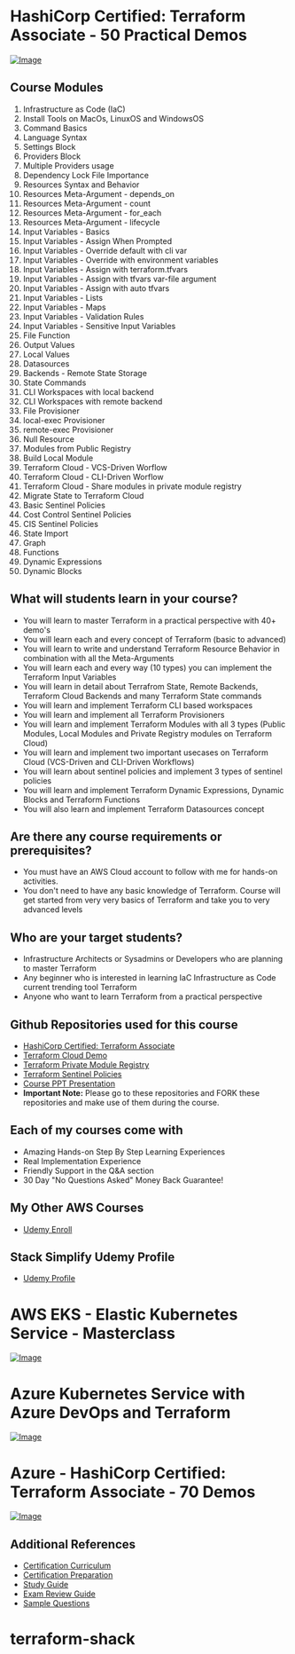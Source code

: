 # HashiCorp Certified: Terraform Associate - 50 Practical Demos
[![Image](https://stacksimplify.com/course-images/hashicorp-certified-terraform-associate-highest-rated.png "HashiCorp Certified: Terraform Associate - 50 Practical Demos")](https://links.stacksimplify.com/hashicorp-certified-terraform-associate)

## Course Modules
01. Infrastructure as Code (IaC)
02. Install Tools on MacOs, LinuxOS and WindowsOS
03. Command Basics
04. Language Syntax
05. Settings Block
06. Providers Block
07. Multiple Providers usage
08. Dependency Lock File Importance
09. Resources Syntax and Behavior
10. Resources Meta-Argument - depends_on
11. Resources Meta-Argument - count
12. Resources Meta-Argument - for_each
13. Resources Meta-Argument - lifecycle
14. Input Variables - Basics
15. Input Variables - Assign When Prompted
16. Input Variables - Override default with cli var
17. Input Variables - Override with environment variables
18. Input Variables - Assign with terraform.tfvars
19. Input Variables - Assign with tfvars var-file argument
20. Input Variables - Assign with auto tfvars
21. Input Variables - Lists
22. Input Variables - Maps
23. Input Variables - Validation Rules
24. Input Variables - Sensitive Input Variables
25. File Function
26. Output Values
27. Local Values
28. Datasources
29. Backends - Remote State Storage
30. State Commands
31. CLI Workspaces with local backend
32. CLI Workspaces with remote backend
33. File Provisioner
34. local-exec Provisioner
35. remote-exec Provisioner
36. Null Resource
37. Modules from Public Registry
38. Build Local Module
39. Terraform Cloud - VCS-Driven Worflow
40. Terraform Cloud - CLI-Driven Worflow
41. Terraform Cloud - Share modules in private module registry
42. Migrate State to Terraform Cloud
43. Basic Sentinel Policies
44. Cost Control Sentinel Policies
45. CIS Sentinel Policies
46. State Import
47. Graph
48. Functions
49. Dynamic Expressions
50. Dynamic Blocks


## What will students learn in your course?
- You will learn to master Terraform in a practical perspective with 40+ demo's
- You will learn each and every concept of Terraform (basic to advanced)
- You will learn to write and understand Terraform Resource Behavior in combination with all the Meta-Arguments
- You will learn each and every way (10 types) you can implement the Terraform Input Variables
- You will learn in detail about Terrafrom State, Remote Backends, Terraform Cloud Backends and many Terraform State commands
- You will learn and implement Terraform CLI based workspaces
- You will learn and implement all Terraform Provisioners 
- You will learn and implement Terraform Modules with all 3 types (Public Modules, Local Modules and Private Registry modules on Terraform Cloud)
- You will learn and implement two important usecases on Terraform Cloud (VCS-Driven and CLI-Driven Workflows)
- You will learn about sentinel policies and implement 3 types of sentinel policies
- You will learn and implement Terraform Dynamic Expressions, Dynamic Blocks and Terraform Functions
- You will also learn and implement Terraform Datasources concept

## Are there any course requirements or prerequisites?
- You must have an AWS Cloud account to follow with me for hands-on activities.
- You don't need to have any basic knowledge of Terraform. Course will get started from very very basics of Terraform and take you to very advanced levels



## Who are your target students?
- Infrastructure Architects or Sysadmins or Developers who are planning to master Terraform
- Any beginner who is interested in learning IaC Infrastructure as Code current trending tool Terraform 
- Anyone who want to learn Terraform from a practical perspective 

## Github Repositories used for this course
- [HashiCorp Certified: Terraform Associate](https://github.com/stacksimplify/hashicorp-certified-terraform-associate)
- [Terraform Cloud Demo](https://github.com/stacksimplify/terraform-cloud-demo1)
- [Terraform Private Module Registry](https://github.com/stacksimplify/terraform-aws-s3-website)
- [Terraform Sentinel Policies](https://github.com/stacksimplify/terraform-sentinel-policies)
- [Course PPT Presentation](https://github.com/stacksimplify/hashicorp-certified-terraform-associate/tree/master/presentation)
- **Important Note:** Please go to these repositories and FORK these repositories and make use of them during the course.


## Each of my courses come with
- Amazing Hands-on Step By Step Learning Experiences
- Real Implementation Experience
- Friendly Support in the Q&A section
- 30 Day "No Questions Asked" Money Back Guarantee!

## My Other AWS Courses
- [Udemy Enroll](https://github.com/stacksimplify/udemy-enroll)

## Stack Simplify Udemy Profile
- [Udemy Profile](https://www.udemy.com/user/kalyan-reddy-9/)

# AWS EKS - Elastic Kubernetes Service - Masterclass
[![Image](https://stacksimplify.com/course-images/AWS-EKS-Kubernetes-Masterclass-DevOps-Microservices-course.png "AWS EKS Kubernetes - Masterclass")](https://www.udemy.com/course/aws-eks-kubernetes-masterclass-devops-microservices/?referralCode=257C9AD5B5AF8D12D1E1)


# Azure Kubernetes Service with Azure DevOps and Terraform 
[![Image](https://stacksimplify.com/course-images/azure-kubernetes-service-with-azure-devops-and-terraform.png "Azure Kubernetes Service with Azure DevOps and Terraform")](https://www.udemy.com/course/azure-kubernetes-service-with-azure-devops-and-terraform/?referralCode=2499BF7F5FAAA506ED42)

# Azure - HashiCorp Certified: Terraform Associate - 70 Demos
[![Image](https://stacksimplify.com/course-images/azure-hashicorp-certified-terraform-associate-70demos.png "Azure - HashiCorp Certified: Terraform Associate - 70 Demos")](https://links.stacksimplify.com/azure-hashicorp-certified-terraform-associate)


## Additional References
- [Certification Curriculum](https://www.hashicorp.com/certification/terraform-associate)
- [Certification Preparation](https://learn.hashicorp.com/collections/terraform/certification)
- [Study Guide](https://learn.hashicorp.com/tutorials/terraform/associate-study?in=terraform/certification)
- [Exam Review Guide](https://learn.hashicorp.com/tutorials/terraform/associate-review?in=terraform/certification)
- [Sample Questions](https://learn.hashicorp.com/tutorials/terraform/associate-questions?in=terraform/certification)

# terraform-shack
